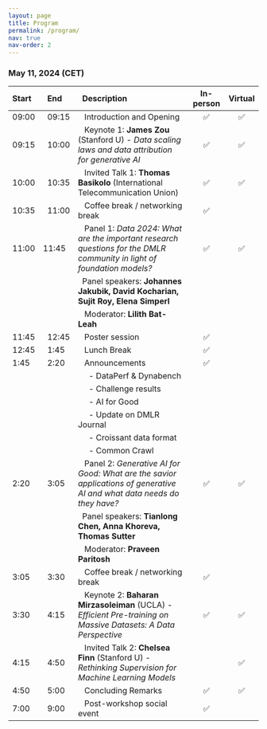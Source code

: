 ```yaml
---
layout: page
title: Program
permalink: /program/
nav: true
nav-order: 2
---
```


### May 11, 2024 (CET)

| Start    |   End    |   Description | In-person | Virtual |
|:---  |:---  |:---|:---:|:---:|
| 09:00 |   09:15 |    Introduction and Opening| :white_check_mark: | :white_check_mark: |
| 09:15 |   10:00 |    Keynote 1: **James Zou** (Stanford U) - *Data scaling laws and data attribution for generative AI* |:white_check_mark:| :white_check_mark: |
| 10:00 |   10:35 |    Invited Talk 1: **Thomas Basikolo** (International Telecommunication Union) | :white_check_mark: | :white_check_mark: |
| 10:35 |   11:00 |    Coffee break / networking break| :white_check_mark: |  |
| 11:00 | 11:45 |    Panel 1: *Data 2024: What are the important research questions for the DMLR community in light of foundation models?* | :white_check_mark: | :white_check_mark:  |
|  |   |   Panel speakers: **Johannes Jakubik, David Kocharian, Sujit Roy, Elena Simperl**| |  |
|  |   |    Moderator: **Lilith Bat-Leah** | |  |
| 11:45 |   12:45 |    Poster session | :white_check_mark: | |
| 12:45 |   1:45 |    Lunch Break | :white_check_mark: |  |
| 1:45 |   2:20 |    Announcements  | :white_check_mark: |  |
|  |   |    &nbsp; - DataPerf & Dynabench| |  |
|  |   |    &nbsp; - Challenge results| |  |
|  |   |    &nbsp; - AI for Good| |  |
|  |   |    &nbsp; - Update on DMLR Journal | |  |
|  |   |    &nbsp; - Croissant data format| |  |
|  |   |    &nbsp; - Common Crawl| |  |
| 2:20 |   3:05 |    Panel 2: *Generative AI for Good: What are the savior applications of generative AI and what data needs do they have?* | :white_check_mark: | :white_check_mark: |
|  |   |   Panel speakers: **Tianlong Chen, Anna Khoreva, Thomas Sutter**| |  |
|  |   |    Moderator: **Praveen Paritosh** | |  |
| 3:05 |   3:30 |    Coffee break / networking break| :white_check_mark: |  |
| 3:30 |   4:15 |    Keynote 2: **Baharan Mirzasoleiman** (UCLA) - *Efficient Pre-training on Massive Datasets: A Data Perspective*| :white_check_mark: | :white_check_mark: |
| 4:15 |   4:50 |    Invited Talk 2: **Chelsea Finn** (Stanford U) - *Rethinking Supervision for Machine Learning Models* | | :white_check_mark: |
| 4:50 |   5:00 |    Concluding Remarks | :white_check_mark: | :white_check_mark: |
| 7:00 |   9:00 |    Post-workshop social event | :white_check_mark: | |
